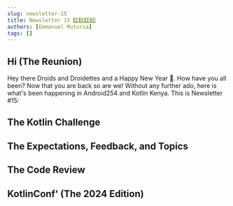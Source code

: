 ```yaml
---
slug: newsletter-15
title: Newsletter 15 2️⃣0️⃣2️⃣4️⃣
authors: [Emmanuel Muturia]
tags: []
---
```


## Hi (The Reunion)
Hey there Droids and Droidettes and a Happy New Year 🤯. How have you all been? Now that you are back so are we! Without any further ado, here is what's been happening in Android254 and Kotlin Kenya. This is Newsletter #15:

## The Kotlin Challenge

## The Expectations, Feedback, and Topics

## The Code Review

## KotlinConf' (The 2024 Edition)